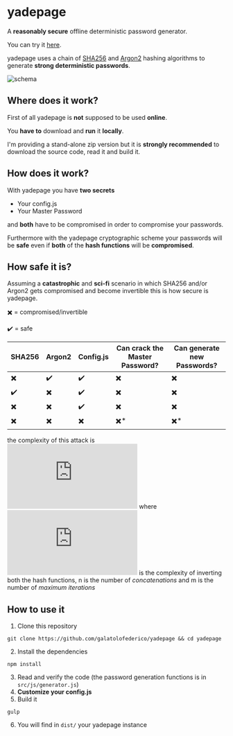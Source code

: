 # yadepage

A **reasonably secure** offline deterministic password generator.

You can try it [here](https://galatolofederico.github.io/yadepage/).

yadepage uses a chain of [SHA256](https://en.wikipedia.org/wiki/SHA-2) and [Argon2](https://en.wikipedia.org/wiki/Argon2) hashing algorithms to generate **strong deterministic passwords**.

![schema](https://i.imgur.com/B0pcJ5U.png)

## Where does it work?

First of all yadepage is **not** supposed to be used **online**. 

You **have to** download and **run** it **locally**.

I'm providing a stand-alone zip version but it is **strongly recommended** to 
download the source code, read it and build it.

## How does it work?

With yadepage you have **two secrets**
* Your config.js
* Your Master Password

and **both** have to be compromised in order to compromise your passwords.

Furthermore with the yadepage cryptographic scheme your passwords will be **safe** even if **both** of the **hash functions** will be **compromised**.

## How safe it is?

Assuming a **catastrophic** and **sci-fi** scenario in which SHA256 and/or Argon2 gets compromised and become invertible this is how secure is yadepage.

:heavy_multiplication_x: = compromised/invertible

:heavy_check_mark: = safe

SHA256|Argon2|Config.js|Can crack the Master Password?|Can generate new Passwords?
---|---|---|---|---
:heavy_multiplication_x:|:heavy_check_mark:|:heavy_check_mark:|:heavy_multiplication_x:|:heavy_multiplication_x:
:heavy_check_mark:|:heavy_multiplication_x:|:heavy_check_mark:|:heavy_multiplication_x:|:heavy_multiplication_x:
:heavy_multiplication_x:|:heavy_multiplication_x:|:heavy_check_mark:|:heavy_multiplication_x:|:heavy_multiplication_x:
:heavy_multiplication_x:|:heavy_multiplication_x:|:heavy_multiplication_x:|:heavy_multiplication_x:*|:heavy_multiplication_x:*

the complexity of this attack is ![formula1](https://latex.codecogs.com/gif.latex?%5Cdpi%7B120%7D%20O%28H%5E%7B-1%7D%29O%28n%5Em%29) where ![formula2](https://latex.codecogs.com/gif.latex?O%28H%5E%7B-1%7D%29) is the complexity of inverting both the hash functions, n is the number of *concatenations* and m is the number of *maximum iterations*


## How to use it

1) Clone this repository

```
git clone https://github.com/galatolofederico/yadepage && cd yadepage
```

2) Install the dependencies

```
npm install
```

3) Read and verify the code (the password generation functions is in ``src/js/generator.js``)
4) **Customize your config.js**
5) Build it

```
gulp
```
6) You will find in ``dist/`` your yadepage instance